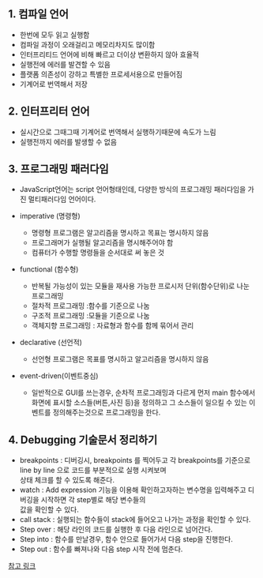 ## 1. 컴파일 언어

* 한번에 모두 읽고 실행함
* 컴파일 과정이 오래걸리고 메모리차지도 많이함
* 인터프리티드 언어에 비해 빠르고 더이상 변환하지 않아 효율적
* 실행전에 에러를 발견할 수 있음
* 플랫폼 의존성이 강하고 특별한 프로세서용으로 만들어짐
* 기계어로 번역해서 저장

## 2. 인터프리터 언어

* 실시간으로 그때그때 기계어로 번역해서 실행하기때문에 속도가 느림
* 실행전까지 에러를 발생할 수 없음

## 3. 프로그래밍 패러다임

  * JavaScript언어는 script 언어형태인데, 다양한 방식의 프로그래밍 패러다임을 가진 멀티패러다임 언어이다.

  * imperative (명령형)
	  * 명령형 프로그램은 알고리즘을 명시하고 목표는 명시하지 않음
	  * 프로그래머가 실행될 알고리즘을 명시해주어야 함
  	* 컴퓨터가 수행할 명령들을 순서대로 써 놓은 것

  * functional (함수형)
	  * 반복될 가능성이 있는 모듈을 재사용 가능한 프로시저 단위(함수단위)로 나눈 프로그래밍
	  * 절차적 프로그래밍 :함수를 기준으로 나눔
	  * 구조적 프로그래밍 :모듈을 기준으로 나눔
	  * 객체지향 프로그래밍 : 자료형과 함수를 함께 묶어서 관리

  * declarative (선언적)
    * 선언형 프로그램은 목표를 명시하고 알고리즘을 명시하지 않음

  * event-driven(이벤트중심)
    * 일반적으로 GUI를 쓰는경우, 순차적 프로그래밍과 다르게 먼저 main 함수에서 화면에 표시할 소스들(버튼,사진 등)을 정의하고 그 소스들이 일으킬 수 있는 이벤트를 정의해주는것으로 프로그래밍을 한다.

## 4. Debugging 기술문서 정리하기

  * breakpoints : 디버깅시, breakpoints 를 찍어두고 각 breakpoints를 기준으로 line by line 으로 코드를 부분적으로 실행 시켜보며  
                  상태 체크를 할 수 있도록 해준다.
  * watch : Add expression 기능을 이용해 확인하고자하는 변수명을 입력해주고 디버깅을 시작하면 각 step별로 해당 변수들의  
            값을 확인할 수 있다.
  * call stack : 실행되는 함수들이 stack에 들어오고 나가는 과정을 확인할 수 있다.
  * Step over : 해당 라인의 코드를 실행한 후 다음 라인으로 넘어간다.
  * Step into : 함수를 만날경우, 함수 안으로 들어가서 다음 step을 진행한다.
  * Step out : 함수를 빠져나와 다음 step 시작 전에 멈춘다.


[참고 링크](https://developers.google.com/web/tools/chrome-devtools/javascript/step-code?hl=ko)
